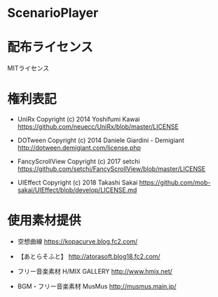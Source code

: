 # ScenarioPlayer

# 配布ライセンス

MITライセンス

# 権利表記

* UniRx Copyright (c) 2014 Yoshifumi Kawai https://github.com/neuecc/UniRx/blob/master/LICENSE

* DOTween Copyright (c) 2014 Daniele Giardini - Demigiant http://dotween.demigiant.com/license.php

* FancyScrollView Copyright (c) 2017 setchi https://github.com/setchi/FancyScrollView/blob/master/LICENSE

* UIEffect Copyright (c) 2018 Takashi Sakai https://github.com/mob-sakai/UIEffect/blob/develop/LICENSE.md

# 使用素材提供

* 空想曲線 https://kopacurve.blog.fc2.com/

* 【あとらそふと】 http://atorasoft.blog18.fc2.com/

* フリー音楽素材 H/MIX GALLERY http://www.hmix.net/

* BGM・フリー音楽素材 MusMus http://musmus.main.jp/

